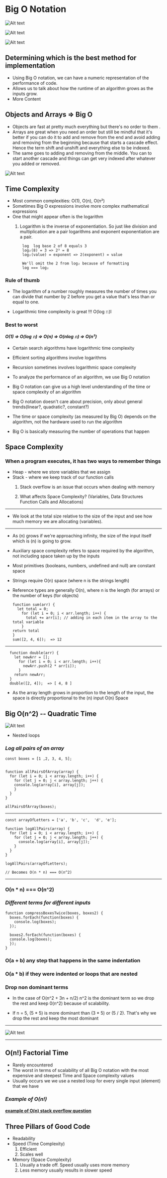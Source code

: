 # Big O Notation

![Alt text](./Big-O-Chart.png?raw=true "Title")

![Alt text](./Big-O(n).png?raw=true "Title")

![Alt text](./Big-O(1).png?raw=true "Title")

## Determining which is the best method for implementation

* Using Big O notation, we can have a numeric representation of the performance of code.
* Allows us to talk about how the runtime of an algorithm grows as the inputs grow.
* More Content

## Objects and Arrays => Big O

* Objects are fast at pretty much everything but there's no order to them .
* Arrays are great when you need an order but still be mindful that it's better if you can do it to add and remove from the end and avoid adding and removing from the beginning because that starts a cascade effect. Hence the term shift and unshift and everything else to be indexed.
* The same goes to adding and removing from the middle. You can to start another cascade and things can get very indexed after whatever you added or removed.

![Alt text](./big-o-array-operations.png?raw=true "Title")

## Time Complexity

* Most common complexities: O(1), O(n), O(n²)
* Sometimes Big O expressions involve more complex mathematical expressions
* One that might appear often is the logarithm
  1. Logarithm is the inverse of exponentiation. So just like division and multiplication are a pair logarithms and exponent exponentiation are a pair.

          log  log base 2 of 8 equals 3
          log₂(8) = 3 => 2³ = 8
          log₂(value) = exponent => 2(exponent) = value

          We'll omit the 2 from log₂ because of formatting
          log === log₂

### Rule of thumb

* The logarithm of a number roughly measures the number of times you can divide that number by 2 before you get a value that's less than or equal to one.

* Logarithmic time complexity is great !!! O(log 𝚗)l

### Best to worst

#### *O(1) => O(log 𝚗) => O(n) => O(nlog 𝚗) => O(n²)*

* Certain search algorithms have logarithmic time complexity
* Efficient sorting algorithms involve logarithms
* Recursion sometimes involves logarithmic space complexity

* To analyze the performance of an algorithm, we use Big O notation
* Big O notation can give us a high level understanding of the time or space complexity of an algorithm
* Big O notation doesn't care about precision, only about general trends(linear?, quadratic?, constant?)
* The time or space complexity (as measured by Big O) depends on the algorithm, not the hardware used to run the algorithm
* Big O is basically measuring the number of operations that happen

## Space Complexity

### When a program executes, it has two ways to remember things

* Heap - where we store variables that we assign
* Stack - where we keep track of our function calls
  1) Stack overflow is an issue that occurs when dealing with memory

  2) What affects Space Complexity? (Variables, Data Structures Function Calls and Allocations)

---

* We look at the total size relative to the size of the input and see how much memory we are allocating (variables).

---

* As (n) grows if we're approaching infinity, the size of the input itself which is (n) is going to grow.

* Auxiliary space complexity refers to space required by the algorithm, not including space taken up by the inputs

* Most primitives (booleans, numbers, undefined and null) are constant space

* Strings require O(n) space (where n is the strings length)

* Reference types are generally O(n), where n is the length (for arrays) or the number of keys (for objects)

      function sum(arr) {
        let total = 0;
          for (let i = 0; i < arr.length; i++) {
            total += arr[i]; // adding in each item in the array to the total variable
          }
      return total
      }
      sum([2, 4, 6]);  => 12
---

      function double(arr) {
        let newArr = [];
          for (let i = 0; i < arr.length; i++){
            newArr.push(2 * arr[i]);
          }
        return newArr;
      }
      double([2, 4]);  => [ 4, 8 ]

* As the array length grows in proportion to the length of the input, the space is directly proportional to the (n) input O(n) Space

## Big O(n^2) -- Quadratic Time

![Alt text](./Big-O(n^2).png?raw=true "Title")

* Nested loops

### *Log all pairs of an array*

    const boxes = [1 ,2, 3, 4, 5];


    function allPairsOfArray(array) {
      for (let i = 0; i < array.length; i++) {
        for (let j = 0; j < array.length; j++) {
        console.log(array[i], array[j]);
        }
      }
    }

    allPairsOfArray(boxes);

---

    const arrayOfLetters = ['a', 'b', 'c',  'd', 'e'];

    function logAllPairs(array) {
      for (let i = 0; i < array.length; i++) {
        for (let j = 0; j < array.length; j++) {
          console.log(array[i], array[j]);
        }
      }
    }

    logAllPairs(arrayOfLetters);

    // Becomes O(n * n) === O(n^2)

---

### O(n * n) === O(n^2)

### *Different terms for different inputs*

    function compressBoxesTwice(boxes, boxes2) {
      boxes.forEach(function(boxes) {
        console.log(boxes);
      });

      boxes2.forEach(function(boxes) {
      console.log(boxes);
      });
    }

### O(a + b) any step that happens in the same indentation

### O(a * b) if they were indented or loops that  are nested

### Drop non dominant terms

* In the case of O(n^2 + 3n + n/2) n^2 is the dominant term so we drop the rest and keep 0(n^2) because of scalability.

* If n = 5, (5 * 5) is more dominant than (3 * 5) or (5 / 2). That's why we drop the rest and keep the most dominant

---

![Alt text](./BigO-cheat-sheet-1.png?raw=true "Title")

---

## O(n!) Factorial Time

* Rarely encountered
* The worst in terms of scalability of all Big O notation with the most expensive and steepest Time and Space complexity values
* Usually occurs we we use a nested loop for every single input (element) that we have

### *Example of O(n!)*

#### [example of O(n) stack overflow question](https://stackoverflow.com/questions/3953244/example-of-on)

## Three Pillars of Good Code

* Readability
* Speed (Time Complexity)
  1) Efficient
  2) Scales well
* Memory (Space Complexity)
  1) Usually a trade off. Speed usually uses more memory
  2) Less memory usually results in slower speed
